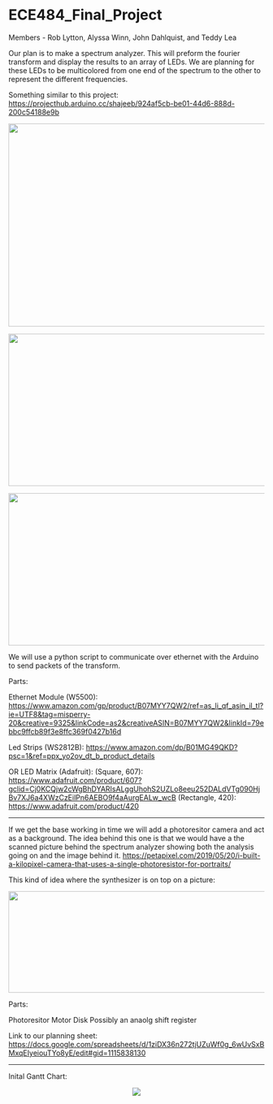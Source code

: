 # ECE484_Final_Project

Members - Rob Lytton, Alyssa Winn, John Dahlquist, and Teddy Lea

Our plan is to make a spectrum analyzer. 
This will preform the fourier transform and display the results to an array of LEDs.  We are planning for these LEDs to be multicolored from one end of the spectrum to the other to represent the different frequencies.

Something similar to this project:
https://projecthub.arduino.cc/shajeeb/924af5cb-be01-44d6-888d-200c54188e9b
<p align="center">
  <img width="600" height="400" src= https://user-images.githubusercontent.com/95442814/225405335-9c833da3-c541-4728-874f-bafeebf9d219.png>
</p>
  
<p align="center">
  <img width="600" height="300" src= https://user-images.githubusercontent.com/95442814/225405623-d3ffba57-ff7c-4a81-aaff-b2ea86bff315.png>
</p>


<p align="center">
  <img width="600" height="300" src= https://user-images.githubusercontent.com/92745408/226147521-e95f23dd-1a15-4b05-ae98-a41fe101e7a7.JPG>
</p>




We will use a python script to communicate over ethernet with the Arduino to send packets of the transform.

Parts:

Ethernet Module (W5500): https://www.amazon.com/gp/product/B07MYY7QW2/ref=as_li_qf_asin_il_tl?ie=UTF8&tag=misperry-20&creative=9325&linkCode=as2&creativeASIN=B07MYY7QW2&linkId=79ebbc9ffcb89f3e8ffc369f0427b16d

Led Strips (WS2812B): https://www.amazon.com/dp/B01MG49QKD?psc=1&ref=ppx_yo2ov_dt_b_product_details

OR LED Matrix (Adafruit): (Square, 607):
                           https://www.adafruit.com/product/607?gclid=Cj0KCQjw2cWgBhDYARIsALggUhohS2UZLo8eeu252DALdVTg090HjBv7XJ6a4XWzCzEilPn6AEBO9f4aAurgEALw_wcB
                           (Rectangle, 420): https://www.adafruit.com/product/420

-----------------------------------------

If we get the base working in time we will add a photoresitor camera and act as a background.  The idea behind this one is that we would have a the scanned picture behind the spectrum analyzer showing both the analysis going on and the image behind it. 
https://petapixel.com/2019/05/20/i-built-a-kilopixel-camera-that-uses-a-single-photoresistor-for-portraits/

This kind of idea where the synthesizer is on top on a picture:
<p align="center">
  <img width="600" height="200" src= https://user-images.githubusercontent.com/95442814/225406496-231b97b7-3ce5-47a5-bd06-ada7c2e406a0.png>
</p>

Parts:

Photoresitor 
Motor
Disk
Possibly an anaolg shift register

Link to our planning sheet:
https://docs.google.com/spreadsheets/d/1ziDX36n272tjUZuWf0g_6wUvSxBMxqEIyeiouTYo8yE/edit#gid=1115838130

-----------------------------------------

Inital Gantt Chart:
<p align="center">
   <img src= https://user-images.githubusercontent.com/95442814/226186899-f18150a0-e218-450a-abfc-f4ce78205d88.png>
</p>
